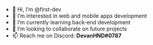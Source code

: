 - 👋 Hi, I’m @first-dev
- 👀 I’m interested in web and mobile apps development
- 🌱 I’m currently learning back-end development
- 💞️ I’m looking to collaborate on future projects
- 📫 Reach me on Discord: **DevanHND#0787**

<!---
first-dev/first-dev is a ✨ special ✨ repository because its `README.md` (this file) appears on your GitHub profile.
You can click the Preview link to take a look at your changes.
--->
